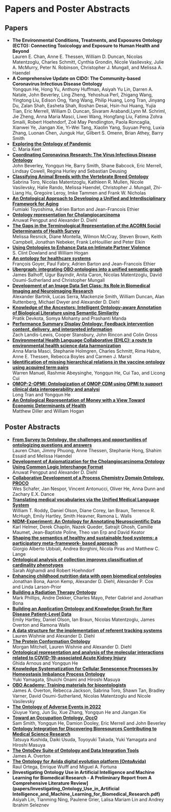 # Papers and Poster Abstracts

## Papers
- **The Environmental Conditions, Treatments, and Exposures Ontology (ECTO): Connecting Toxicology and Exposure to Human Health and Beyond**   
  Lauren E. Chan, Anne E. Thessen, William D. Duncan, Nicolas Matentzoglu, Charles Schmitt, Cynthia Grondin, Nicole Vasilevsky, Julie A. McMurry, Peter N. Robinson, Christopher J. Mungall, and Melissa A. Haendel
- **A Comprehensive Update on CIDO: The Community-based Coronavirus Infectious Disease Ontology**   
  Yongqun He, Hong Yu, Anthony Huffman, Asiyah Yu Lin, Darren A. Natale, John Beverley, Ling Zheng, Yehoshua Perl, Zhigang Wang, Yingtong Liu, Edison Ong, Yang Wang, Philip Huang, Long Tran, Jinyang Du, Zalan Shah, Easheta Shah, Roshan Desai, Hsin-hui Huang, Yujia Tian, Eric Merrell, William D. Duncan, Sivaram Arabandi,Lynn M. Schriml, Jie Zheng, Anna Maria Masci, Liwei Wang, Hongfang Liu, Fatima Zohra Smaili, Robert Hoehndorf, Zoë May Pendlington, Paola Roncaglia, Xianwei Ye, Jiangan Xie, Yi-Wei Tang, Xiaolin Yang, Suyuan Peng, Luxia Zhang, Luonan Chen, Junguk Hur, Gilbert S. Omenn, Brian Athey, Barry Smith
- **[Exploring the Ontology of Pandemic](papers/ICBO-2022_paper_9687.pdf)**   
  C. Maria Keet
- **[Coordinating Coronavirus Research: The Virus Infectious Disease Ontology](papers/ICBO-2022_paper_3877.pdf)**   
  John Beverley, Yongqun He, Barry Smith, Shane Babcock, Eric Merrell, Lindsay Cowell, Regina Hurley and Sebastian Deusing
- **[Classifying Animal Breeds with the Vertebrate Breed Ontology](papers/ICBO-2022_paper_1882.pdf)**   
  Sabrina Toro, Nicolas Matentzoglu, Kathleen R. Mullen, Nicole Vasilevsky, Halie Rando, Melissa Haendel, Christopher J. Mungall, Zhi-Liang Hu, Gregoire Leroy, Imke Tammen and Frank W. Nicholas
- **[An Ontological Approach to Developing a Unified and Interdisciplinary Framework for Aging](papers/ICBO-2022_paper_2504.pdf)**   
  Fumiaki Toyoshima, Adrien Barton and Jean-Francois Ethier
- **[Ontology representation for Cholangiocarcinoma](papers/ICBO-2022_paper_9692.pdf)**   
  Anuwat Pengput and Alexander D. Diehl
- **[The Gaps in the Terminological Representation of the ACORN Social Determinants of Health Survey](papers/ICBO-2022_paper_0492.pdf)**   
  Melissa Resnick, Diane Montella, Wilmon McCray, Steven Brown, Keith Campbell, Jonathan Nebeker, Frank LeHouillier and Peter Elkin
- **[Using Ontologies to Enhance Data on Intimate Partner Violence](papers/ICBO-2022_paper_6874.pdf)**   
  S. Clint Dowland and William Hogan
- **[An ontology for healthcare systems](papers/ICBO-2022_paper_5498.pdf)**   
  François Goyer, Paul Fabry, Adrien Barton and Jean-Francois Ethier
- **[Ubergraph: integrating OBO ontologies into a unified semantic graph](papers/ICBO-2022_paper_5005.pdf)**    
  James Balhoff, Ugur Bayindir, Anita Caron, Nicolas Matentzoglu, David Osumi-Sutherland and Christopher Mungall
- **[Development of an Image Data Set Class: Its Role in Biomedical Imaging and Neuroimaging Research](papers/ICBO-2022_paper_2848.pdf)**   
  Alexander Bartnik, Lucas Serra, Mackenzie Smith, William Duncan, Alan Ruttenberg, Michael Dwyer and Alexander D. Diehl
- **[Knowledge of the Ancestors: Intelligent Ontology-aware Annotation of Biological Literature using Semantic Similarity](papers/ICBO-2022_paper_7217.pdf)**   
  Pratik Devkota, Somya Mohanty and Prashanti Manda
- **[Performance Summary Display Ontology: Feedback intervention content, delivery, and interpreted information](papers/ICBO-2022_paper_2172.pdf)**   
  Zach Landis-Lewis, Cooper Stansbury, John Rincon and Colin Gross
- **[Environmental Health Language Collaborative (EHLC): a route to environmental health science data harmonization](papers/ICBO-2022_paper_6982.pdf)**   
  Anna Maria Masci, Stephanie Holmgren, Charles Schmitt, Rima Habre, Anne E. Thessen, Rebecca Boyles and Carmen J. Marsit
- **[Identification of missing hierarchical relations in the vaccine ontology using acquired term pairs](https://www.ncbi.nlm.nih.gov/pmc/articles/PMC9375092/)**    
  Warren Manuel, Rashmie Abeysinghe, Yongqun He, Cui Tao, and Licong Cui 
- **[OMOP-2-OPMI: Ontologization of OMOP CDM using OPMI to support clinical data interoperability and analysi](papers/ICBO-2022_paper_1549.pdf)**   
  Long Tran and Yongqun He
- **[An Ontological Representation of Money with a View Toward Economic Determinants of Health](papers/ICBO-2022_paper_8682.pdf)**   
  Matthew Diller and William Hogan

## Poster Abstracts
- **[From Survey to Ontology, the challenges and opportunities of ontologizing questions and answers](papers/ICBO-2022_paper_623.pdf)**   
  Lauren Chan, Jimmy Phuong, Anne Thessen, Stephanie Hong, Shahim Essaid and Melissa Haendel  
- **[Development of Axiomatization for the Cholangiocarcinoma Ontology Using Common Logic Interchange Format](papers/ICBO-2022_paper_8905.pdf)**  
  Anuwat Pengput and Alexander D. Diehl
- **[Collaborative Development of a Process Chemistry Domain Ontology, PROCO](papers/Submission_easychair_4112.pdf)**  
  Wes Schafer, Jan Nespor, Vincent Antonucci, Oliver He, Anna Dunn and Zachary E.X. Dance
- **[Translating medical vocabularies via the Unified Medical Language System](papers/ICBO-2022_paper_9978.pdf)**  
  William T. Roddy, Daniel Olson, Diane Corey, Ian Braun, Terrence R. McHugh, Emily Hartley, Smith Heavner, Ramona L. Walls
- **[NIDM-Experiment: An Ontology for Annotating Neuroscientific Data](papers/ICBO-2022_paper_8589.pdf)**  
  Karl Helmer, Derek Chaplin, Nazek Queder, Satrajit Ghosh, Camille Maumet, Jean-Baptiste Poline, Theo van Erp and David Keator
- **[Shaping the semantics of healthy and sustainable food systems: a participatory meta-framework- based approach](papers/ICBO-2022_paper_3300.pdf)**  
  Giorgio Alberto Ubbiali, Andrea Borghini, Nicola Piras and Matthew C. Lange
- **[Ontological analysis of collection improves classification of cardinality phenotypes](papers/ICBO-2022_paper_8411.pdf)**  
  Sarah Alghamdi and Robert Hoehndorf
- **[Enhancing childhood nutrition data with open biomedical ontologies](papers/ICBO-2022_paper_3407.pdf)**  
  Jonathan Bona, Aaron Kemp, Alexander D. Diehl, Alexander P. Cox and Linda Larson-Prior
- **[Building a Radiation Therapy Ontology](papers/ICBO-2022_paper_4077.pdf)**   
  Mark Phillips, Andre Dekker, Charles Mayo, Peter Gabriel and Jonathan Bona
- **[Building an Application Ontology and Knowledge Graph for Rare Disease Patient-Level Data](papers/ICBO-2022_paper_3882.pdf)**   
  Emily Hartley, Daniel Olson, Ian Braun, Nicolas Matentzoglu, James Overton and Ramona Walls
- **[A data structure for the implementation of referent tracking systems](papers/ICBO-2022_paper_5047.pdf)**  
  Lauren Wishnie and Alexander D. Diehl
- **[The Protein Conformation Ontology](papers/ICBO-2022_paper_5613.pdf)**  
  Morgan Mitchell, Lauren Wishnie and Alexander D. Diehl
- **[Ontological representation and analysis of the molecular interactions related to COVID-19-associated Acute Kidney Injury](papers/ICBO-2022_paper_3333.pdf)**  
  Ghida Arnous and Yongqun He
- **[Knowledge Systematization for Cellular Senescence Processes by Homeostasis Imbalance Process Ontology](papers/ICBO-2022_paper_2131.pdf)**  
  Yuki Yamagata, Shuichi Onami and Hiroshi Masuya
- **[OBO Academy: Training materials for bioontologists](papers/ICBO-2022_paper_9719.pdf)**  
  James A. Overton, Rebecca Jackson, Sabrina Toro, Shawn Tan, Bradley Varner, David Osumi-Sutherland, Nicolas Matentzoglu and Nicole Vasilevsky
- **[The Ontology of Adverse Events in 2022](papers/ICBO-2022_paper_6701.pdf)**  
  Qiuyue Yang, Jun Su, Xue Zhang, Yongqun He and Jiangan Xie
- **[Toward an Occupation Ontology, OccO](papers/ICBO-2022_paper_5061.pdf)**  
  Sam Smith, Yongqun He, Damion Dooley, Eric Merrell and John Beverley
- **[Ontology Integration for Discovering Bioresources Contributing to Medical Science Research](papers/ICBO-2022_paper_1944.pdf)**  
  Tatsuya Kushida, Daiki Usuda, Toyoyuki Takada, Yuki Yamagata and Hiroshi Masuya
- **[The OntoDev Suite of Ontology and Data Integration Tools](papers/ICBO-2022_paper_2605.pdf)**  
  James A. Overton
- **[The Ontology for Avida digital evolution platform (OntoAvida)](papers/ICBO-2022_paper_3396.pdf)**   
  Raul Ortega, Enrique Wulff and Miguel A. Fortuna
- **[Investigating Ontology Use in Artificial Intelligence and Machine Learning for Biomedical Research - A Preliminary Report from A Comprehensive Literature Review](papers/Investigating_Ontology_Use_in_Artificial Intelligence_and_Machine_Learning_for_Biomedical_Research.pdf)**  
  Asiyah Lin, Tianming Ning, Paulene Grier, Lalisa Mariam Lin and Andrey Ibrahim Seleznev

